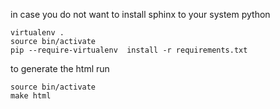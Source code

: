 

in case you do not want to install sphinx to your system python
```shell
virtualenv .
source bin/activate
pip --require-virtualenv  install -r requirements.txt 
```

to generate the html run
```shell
source bin/activate
make html
```